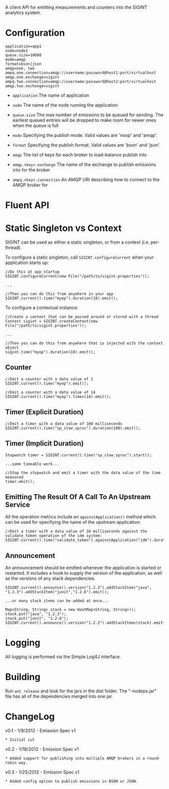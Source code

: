 A client API for emitting measurements and counters into the SIGINT analytics system.

Configuration
=============

	application=app1
	node=node1
	queue.size=10000
	mode=amqp
	format=bson|json
	amqp=one, two
	ampq.one.connection=amqp://username:password@host1:port/virtualhost
	amqp.one.exchange=sigint
	ampq.two.connection=amqp://username:password@host2:port/virtualhost
	amqp.two.exchange=sigint

* `application` The name of application

* `node` The name of the node running the application

* `queue.size` The max number of emissions to be queued for sending.  The earliest queued entries will be dropped to make room for newer ones when the queue is full

* `mode` Specifying the publish mode.  Valid values are 'noop' and 'amqp'.

* `format` Specifying the publish format.  Valid values are 'bson' and 'json'.

* `amqp` The list of keys for each broker to load-balance publish into

* `amqp.<key>.exchange` The name of the exchange to publish emissions into for the <key> broker

* `ampq.<key>.connection` An AMQP URI describing how to connect to the AMQP broker for <key>

Fluent API
==========

Static Singleton vs Context
===========================
SIGINT can be used as either a static singleton, or from a context (i.e. per-thread).

To configure a static singleton, call `SIGINT.configureCurrent` when your application starts up:

	//Do this at app startup
	SIGINT.configureCurrent(new File("/path/to/sigint.properties"));

	...

	//Then you can do this from anywhere in your app
	SIGINT.current().time("myop").duration(10).emit();

To configure a contextual instance:

	//Create a context that can be passed around or stored with a thread
	Context sigint = SIGINT.createContext(new File("/path/to/sigint.properties"));

	...

	//Then you can do this from anywhere that is injected with the context object
	sigint.time("myop").duration(10).emit();

Counter
-------
	//Emit a counter with a data value of 1
	SIGINT.current().time("myop").emit();

	//Emit a counter with a data value of 14
	SIGINT.current().time("myop").times(14).emit();


Timer (Explicit Duration)
-------------------------
	//Emit a timer with a data value of 100 milliseconds
	SIGINT.current().time("sp_slow_sproc").duration(100).emit();


Timer (Implicit Duration)
-------------------------
	Stopwatch timer = SIGINT.current().time("sp_slow_sproc").start();

	...some timeable work...
	
	//Stop the stopwatch and emit a timer with the data value of the time measured
	timer.emit(); 

Emitting The Result Of A Call To An Upstream Service
----------------------------------------------------
All the operation metrics include an `againstApplication()` method which can be used for specifying the name of the upstream application:

	//Emit a timer with a data value of 10 milliseconds against the validate_token operation of the idm system:
	SIGINT.current().time("validate_token").againstApplication("idm").duration(10).emit();

Announcement
------------
An announcement should be emitted whenever the application is started or restarted.  It includes a hook to supply the version of the application, as well as the versions of any stack dependencies.

	SIGINT.current().announce().version("1.2.3").addStackItem("java", "1.2.3").addStackItem("junit","1.2.6").emit();

	...or many stack items can be added at once...

	Map<String, String> stack = new HashMap<String, String>();
	stack.put("java", "1.2.3");
	stack.put("junit", "1.2.6");
	SIGINT.current().announce().version("1.2.3").addStackItems(stack).emit();

Logging
=======
All logging is performed via the Simple Log4J interface.

Building
========
Run `ant release` and look for the jars in the dist folder.  The "-nodeps.jar" file has all of the dependencies merged into one jar.

ChangeLog
=========

v0.1 - 1/9/2012 - Emission Spec v1
	
	* Initial cut

v0.2 - 1/18/2012 - Emission Spec v1
	
	* Added support for publishing into multiple AMQP brokers in a round-robin way.

v0.3 - 1/25/2012 - Emission Spec v1
	
	* Added config option to publish emissions in BSON or JSON.